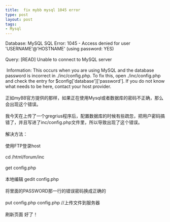 ```yaml
---
title:  fix mybb mysql 1045 error
type: post
layout: post
tags: 
- Mysql
---
```

Database: MySQL SQL Error: 1045 - Access denied for user 'USERNAME'@'HOSTNAME' (using password: YES)<br/><br/>Query: [READ] Unable to connect to MySQL server<br/><br/> Information: This occurs when you are using MySQL and the database password is incorrect in ./inc/config.php. To fix this, open ./inc/config.php and check the entry for $config['database']['password']. If you do not know what needs to be here, contact your host provider.<br/><br/>正如myBB官方提供的那样，如果正在使用Mysql或者数据库的密码不正确，那么会出现这个错误。<br/><br/>我今天在上传了一个gregrius程序后，配置数据库的时候有些疏忽，把用户密码搞错了，并且写进了inc/config.php文件里，所以导致出现了这个错误。<br/><br/>解决方法：<br/><br/>使用FTP登录host<br/><br/>cd /html/forum/inc<br/><br/>get config.php<br/><br/>本地编辑 gedit config.php<br/><br/>将里面的PASSWORD那一行的错误密码换成正确的<br/><br/>put config.php config.php //上传文件到服务器<br/><br/>刷新页面 好了！

